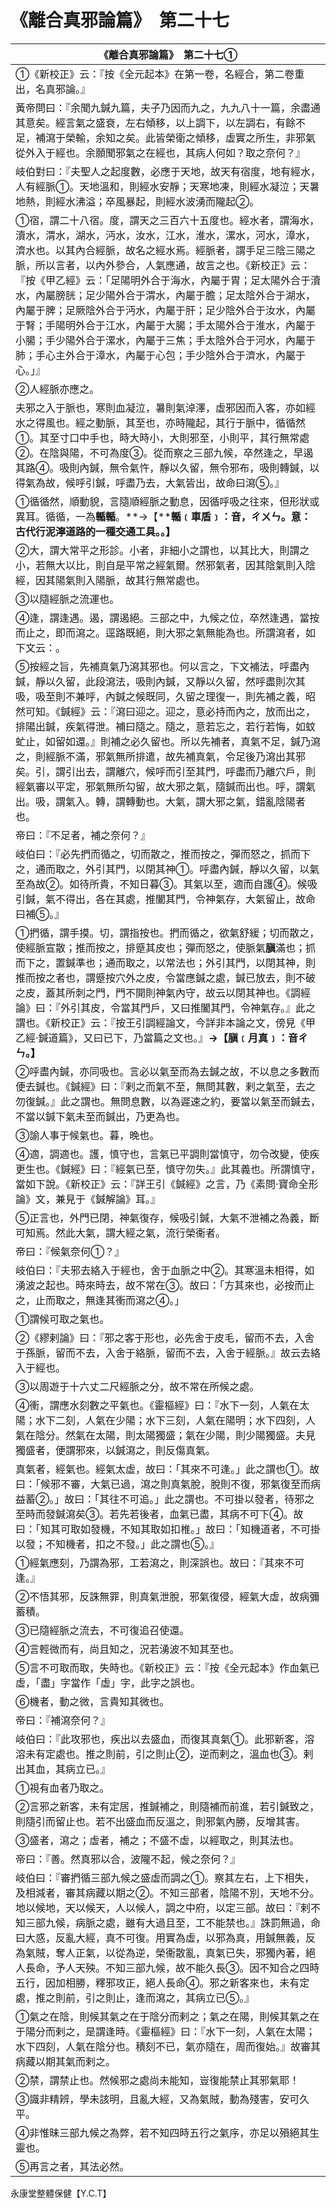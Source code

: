# 《離合真邪論篇》　第二十七

|**《離合真邪論篇》　第二十七①**|
|---|
|①《新校正》云：『按《全元起本》在第一卷，名經合，第二卷重出，名真邪論。』|
|黃帝問曰：『余聞九鍼九篇，夫子乃因而九之，九九八十一篇，余盡通其意矣。經言氣之盛衰，左右傾移，以上調下，以左調右，有餘不足，補瀉于榮輸，余知之矣。此皆榮衛之傾移，虛實之所生，非邪氣從外入于經也。余願聞邪氣之在經也，其病人何如？取之奈何？』|
|岐伯對曰：『夫聖人之起度數，必應于天地，故天有宿度，地有經水，人有經脈①。天地溫和，則經水安靜；天寒地凍，則經水凝泣；天暑地熱，則經水沸溢；卒風暴起，則經水波湧而隴起②。|
|①宿，謂二十八宿。度，謂天之三百六十五度也。經水者，謂海水，瀆水，渭水，湖水，沔水，汝水，江水，淮水，漯水，河水，漳水，濟水也。以其內合經脈，故名之經水焉。經脈者，謂手足三陰三陽之脈，所以言者，以內外參合，人氣應通，故言之也。《新校正》云：『按《甲乙經》云：「足陽明外合于海水，內屬于胃；足太陽外合于瀆水，內屬膀胱；足少陽外合于渭水，內屬于膽；足太陰外合于湖水，內屬于脾；足厥陰外合于沔水，內屬于肝；足少陰外合于汝水，內屬于腎；手陽明外合于江水，內屬于大腸；手太陽外合于淮水，內屬于小腸；手少陽外合于漯水，內屬于三焦；手太陰外合于河水，內屬于肺；手心主外合于漳水，內屬于心包；手少陰外合于濟水，內屬于心。」』|
|②人經脈亦應之。|
|夫邪之入于脈也，寒則血凝泣，暑則氣淖澤，虛邪因而入客，亦如經水之得風也。經之動脈，其至也，亦時隴起，其行于脈中，循循然①。其至寸口中手也，時大時小，大則邪至，小則平，其行無常處②。在陰與陽，不可為度③。從而察之三部九候，卒然逢之，早遏其路④。吸則內鍼，無令氣忤，靜以久留，無令邪布，吸則轉鍼，以得氣為故，候呼引鍼，呼盡乃去，大氣皆出，故命曰瀉⑤。』|
|①循循然，順動貌，言隨順經脈之動息，因循呼吸之往來，但形狀或異耳。循循，一為**輴輴**。**→【****輴﹝車盾﹞：音，ㄔㄨㄣ。意：古代行泥濘道路的一種交通工具。。】**|
|②大，謂大常平之形診。小者，非細小之謂也，以其比大，則謂之小，若無大以比，則自是平常之經氣爾。然邪氣者，因其陰氣則入陰經，因其陽氣則入陽脈，故其行無常處也。|
|③以隨經脈之流運也。|
|④逢，謂逢遇。遏，謂遏絕。三部之中，九候之位，卒然逢遇，當按而止之，即而瀉之。逕路既絕，則大邪之氣無能為也。所謂瀉者，如下文云：。|
|⑤按經之旨，先補真氣乃瀉其邪也。何以言之，下文補法，呼盡內鍼，靜以久留，此段瀉法，吸則內鍼，又靜以久留，然呼盡則次其吸，吸至則不兼呼，內鍼之候既同，久留之理復一，則先補之義，昭然可知。《鍼經》云：『瀉曰迎之。迎之，意必持而內之，放而出之，排陽出鍼，疾氣得泄。補曰隨之。隨之，意若忘之，若行若悔，如蚊虻止，如留如還。』則補之必久留也。所以先補者，真氣不足，鍼乃瀉之，則經脈不滿，邪氣無所排遣，故先補真氣，令足後乃瀉出其邪矣。引，謂引出去，謂離穴，候呼而引至其門，呼盡而乃離穴戶，則經氣審以平定，邪氣無所勾留，故大邪之氣，隨鍼而出也。呼，謂氣出。吸，謂氣入。轉，謂轉動也。大氣，謂大邪之氣，錯亂陰陽者也。|
|帝曰：『不足者，補之奈何？』|
|岐伯曰：『必先捫而循之，切而散之，推而按之，彈而怒之，抓而下之，通而取之，外引其門，以閉其神①。呼盡內鍼，靜以久留，以氣至為故②。如待所貴，不知日暮③。其氣以至，適而自護④。候吸引鍼，氣不得出，各在其處，推闔其門，令神氣存，大氣留止，故命曰補⑤。』|
|①捫循，謂手摸。切，謂指按也。捫而循之，欲氣舒緩；切而散之，使經脈宣散；推而按之，排蹙其皮也；彈而怒之，使脈氣**䐜**滿也；抓而下之，置鍼準也；通而取之，以常法也；外引其門，以閉其神，則推而按之者也，謂蹙按穴外之皮，令當應鍼之處，鍼已放去，則不破之皮，蓋其所刺之門，門不開則神氣內守，故云以閉其神也。《調經論》曰：『外引其皮，令當其門戶，又曰推闔其門，令神氣存。』此之謂也。《新校正》云：『按王引調經論文，今詳非本論之文，傍見《甲乙經‧鍼道篇》，又曰已下，乃當篇之文也。』**→【䐜﹝月真﹞：音ㄔㄣ。】**|
|②呼盡內鍼，亦同吸也。言必以氣至而為去鍼之故，不以息之多數而便去鍼也。《鍼經》曰：『剌之而氣不至，無問其數，剌之氣至，去之勿復鍼。』此之謂也。無問息數，以為遲速之約，要當以氣至而鍼去，不當以鍼下氣未至而鍼出，乃更為也。|
|③諭人事于候氣也。暮，晚也。|
|④適，調適也。護，慎守也，言氣已平調則當慎守，勿令改變，使疾更生也。《鍼經》曰：『經氣已至，慎守勿失。』此其義也。所謂慎守，當如下說。《新校正》云：『詳王引《鍼經》之言，乃《素問‧寶命全形論》文，兼見于《鍼解論》耳。』|
|⑤正言也，外門已閉，神氣復存，候吸引鍼，大氣不泄補之為義，斷可知焉。然此大氣，謂大經之氣，流行榮衞者。|
|帝曰：『候氣奈何①？』|
|岐伯曰：『夫邪去絡入于經也，舍于血脈之中②。其寒溫未相得，如湧波之起也。時來時去，故不常在③。故曰：「方其來也，必按而止之，止而取之，無逢其衝而瀉之④。」|
|①謂候可取之氣也。|
|②《繆剌論》曰：『邪之客于形也，必先舍于皮毛，留而不去，入舍于孫脈，留而不去，入舍于絡脈，留而不去，入舍于經脈。』故云去絡入于經也。|
|③以周遊于十六丈二尺經脈之分，故不常在所候之處。|
|④衝，謂應水刻數之平氣也。《靈樞經》曰：『水下一刻，人氣在太陽；水下二刻，人氣在少陽；水下三刻，人氣在陽明；水下四刻，人氣在陰分。然氣在太陽，則太陽獨盛；氣在少陽，則少陽獨盛。夫見獨盛者，便謂邪來，以鍼瀉之，則反傷真氣。|
|真氣者，經氣也。經氣太虛，故曰：「其來不可逢。」此之謂也①。故曰：「候邪不審，大氣已過，瀉之則真氣脫，脫則不復，邪氣復至而病益蓄②。」故曰：「其往不可追。」此之謂也。不可掛以發者，待邪之至時而發鍼瀉矣③。若先若後者，血氣已盡，其病不可下④。故曰：「知其可取如發機，不知其取如扣椎。」故曰：「知機道者，不可掛以發；不知機者，扣之不發。」此之謂也⑤。』|
|①經氣應刻，乃謂為邪，工若瀉之，則深誤也。故曰：『其來不可逢。』|
|②不悟其邪，反誅無罪，則真氣泄脫，邪氣復侵，經氣大虛，故病彌蓄積。|
|③已隨經脈之流去，不可復追召使還。|
|④言輕微而有，尚且知之，況若湧波不知其至也。|
|⑤言不可取而取，失時也。《新校正》云：『按《全元起本》作血氣已虛，「盡」字當作「虛」字，此字之誤也。|
|⑥機者，動之微，言貴知其微也。|
|帝曰：『補瀉奈何？』|
|岐伯曰：『此攻邪也，疾出以去盛血，而復其真氣①。此邪新客，溶溶未有定處也。推之則前，引之則止②，逆而剌之，溫血也③。剌出其血，其病立已。』|
|①視有血者乃取之。|
|②言邪之新客，未有定居，推鍼補之，則隨補而前進，若引鍼致之，則隨引而留止也。若不出盛血而反溫之，則邪氣內勝，反增其害。|
|③盛者，瀉之；虛者，補之；不盛不虛，以經取之，則其法也。|
|帝曰：『善。然真邪以合，波隴不起，候之奈何？』|
|岐伯曰：『審捫循三部九候之盛虛而調之①。察其左右，上下相失，及相減者，審其病藏以期之②。不知三部者，陰陽不別，天地不分。地以候地，天以候天，人以候人，調之中府，以定三部。故曰：『剌不知三部九候，病脈之處，雖有大過且至，工不能禁也。』誅罰無過，命曰大惑，反亂大經，真不可復。用實為虛，以邪為真，用鍼無義，反為氣賊，奪人正氣，以從為逆，榮衞散亂，真氣已失，邪獨內著，絕人長命，予人天殃。不知三部九候，故不能久長③。因不知合之四時五行，因加相勝，釋邪攻正，絕人長命④。邪之新客來也，未有定處，推之則前，引之則止，逢而瀉之，其病立已⑤。』|
|①氣之在陰，則候其氣之在于陰分而剌之；氣之在陽，則候其氣之在于陽分而剌之，是謂逢時。《靈樞經》曰：『水下一刻，人氣在太陽；水下四刻，人氣在陰分也。積刻不已，氣亦隨在，周而復始。』故審其病藏以期其氣而剌之。|
|②禁，謂禁止也。然候邪之處尚未能知，豈復能禁止其邪氣耶！|
|③識非精辨，學未該明，且亂大經，又為氣賊，動為殘害，安可久平。|
|④非惟昧三部九候之為弊，若不知四時五行之氣序，亦足以殞絕其生靈也。|
|⑤再言之者，其法必然。|


永康堂整體保健【Y.C.T】


